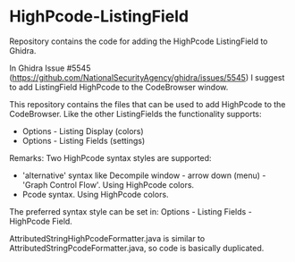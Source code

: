 # HighPcode-ListingField
Repository contains the code for adding the HighPcode ListingField to Ghidra.

In Ghidra Issue #5545 (https://github.com/NationalSecurityAgency/ghidra/issues/5545) I suggest to add ListingField HighPcode to the CodeBrowser window.

This repository contains the files that can be used to add HighPcode to the CodeBrowser.
Like the other ListingFields the functionality supports:
- Options - Listing Display (colors)
- Options - Listing Fields  (settings)

Remarks:
Two HighPcode syntax styles are supported:
- 'alternative' syntax like Decompile window - arrow down (menu) - 'Graph Control Flow'. Using HighPcode colors.
- Pcode syntax. Using HighPcode colors.

The preferred syntax style can be set in: Options - Listing Fields - HighPcode Field.

AttributedStringHighPcodeFormatter.java is similar to AttributedStringPcodeFormatter.java, so code is basically duplicated.
